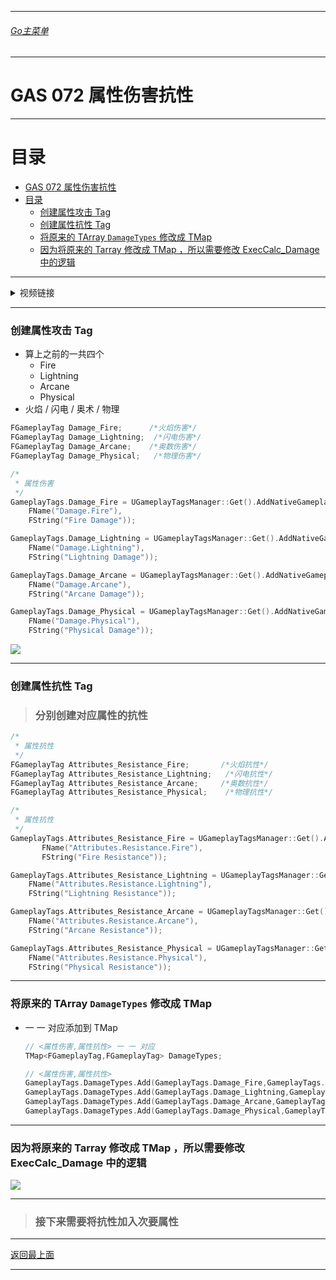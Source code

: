 ___________________________________________________________________________________________
###### [Go主菜单](../MainMenu.md)
___________________________________________________________________________________________

# GAS 072 属性伤害抗性

___________________________________________________________________________________________

# 目录


- [GAS 072 属性伤害抗性](#gas-072-属性伤害抗性)
- [目录](#目录)
    - [创建属性攻击 Tag](#创建属性攻击-tag)
    - [创建属性抗性 Tag](#创建属性抗性-tag)
    - [将原来的 TArray `DamageTypes` 修改成 TMap](#将原来的-tarray-damagetypes-修改成-tmap)
    - [因为将原来的 Tarray 修改成 TMap ，所以需要修改 ExecCalc\_Damage 中的逻辑](#因为将原来的-tarray-修改成-tmap-所以需要修改-execcalc_damage-中的逻辑)



___________________________________________________________________________________________

<details>
<summary>视频链接</summary>

[11. Mapping Damage Types to Resistances_哔哩哔哩_bilibili](https://www.bilibili.com/video/BV1JD421E7yC?p=157&vd_source=9e1e64122d802b4f7ab37bd325a89e6c)

------

</details>

___________________________________________________________________________________________

### 创建属性攻击 Tag

- 算上之前的一共四个
  - Fire
  - Lightning
  - Arcane
  - Physical
- 火焰 / 闪电 / 奥术 / 物理

```cpp
FGameplayTag Damage_Fire;      /*火焰伤害*/
FGameplayTag Damage_Lightning;  /*闪电伤害*/
FGameplayTag Damage_Arcane;    /*奥数伤害*/
FGameplayTag Damage_Physical;   /*物理伤害*/
```

```CPP
/*
 * 属性伤害
 */
GameplayTags.Damage_Fire = UGameplayTagsManager::Get().AddNativeGameplayTag(
    FName("Damage.Fire"),
    FString("Fire Damage"));

GameplayTags.Damage_Lightning = UGameplayTagsManager::Get().AddNativeGameplayTag(
    FName("Damage.Lightning"),
    FString("Lightning Damage"));

GameplayTags.Damage_Arcane = UGameplayTagsManager::Get().AddNativeGameplayTag(
    FName("Damage.Arcane"),
    FString("Arcane Damage"));

GameplayTags.Damage_Physical = UGameplayTagsManager::Get().AddNativeGameplayTag(
    FName("Damage.Physical"),
    FString("Physical Damage"));
```

![](.Image/GAS_072/1.png)

------

### 创建属性抗性 Tag

> ### 分别创建对应属性的抗性

```cpp
/*
 * 属性抗性
 */
FGameplayTag Attributes_Resistance_Fire;       /*火焰抗性*/
FGameplayTag Attributes_Resistance_Lightning;   /*闪电抗性*/
FGameplayTag Attributes_Resistance_Arcane;     /*奥数抗性*/
FGameplayTag Attributes_Resistance_Physical;    /*物理抗性*/
```

```cpp
/*
 * 属性抗性
 */
GameplayTags.Attributes_Resistance_Fire = UGameplayTagsManager::Get().AddNativeGameplayTag(
       FName("Attributes.Resistance.Fire"),
       FString("Fire Resistance"));

GameplayTags.Attributes_Resistance_Lightning = UGameplayTagsManager::Get().AddNativeGameplayTag(
    FName("Attributes.Resistance.Lightning"),
    FString("Lightning Resistance"));

GameplayTags.Attributes_Resistance_Arcane = UGameplayTagsManager::Get().AddNativeGameplayTag(
    FName("Attributes.Resistance.Arcane"),
    FString("Arcane Resistance"));

GameplayTags.Attributes_Resistance_Physical = UGameplayTagsManager::Get().AddNativeGameplayTag(
    FName("Attributes.Resistance.Physical"),
    FString("Physical Resistance"));
```

------

### 将原来的 TArray `DamageTypes` 修改成 TMap

- 一 一 对应添加到 TMap

  ```CPP
  // <属性伤害,属性抗性> 一 一 对应
  TMap<FGameplayTag,FGameplayTag> DamageTypes;
  ```

  ```CPP
  // <属性伤害,属性抗性>
  GameplayTags.DamageTypes.Add(GameplayTags.Damage_Fire,GameplayTags.Attributes_Resistance_Fire);
  GameplayTags.DamageTypes.Add(GameplayTags.Damage_Lightning,GameplayTags.Attributes_Resistance_Lightning);
  GameplayTags.DamageTypes.Add(GameplayTags.Damage_Arcane,GameplayTags.Attributes_Resistance_Arcane);
  GameplayTags.DamageTypes.Add(GameplayTags.Damage_Physical,GameplayTags.Attributes_Resistance_Physical);
  ```

------

### 因为将原来的 Tarray 修改成 TMap ，所以需要修改 ExecCalc_Damage 中的逻辑

![](.Image/GAS_072/2.png)

------

>### 接下来需要将抗性加入次要属性


___________________________________________________________________________________________

[返回最上面](#Go主菜单)

___________________________________________________________________________________________